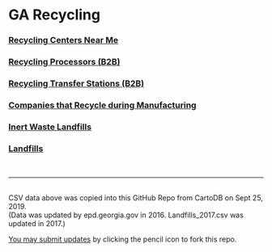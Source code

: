 # GA Recycling

### [Recycling Centers Near Me](https://www.google.com/search?q=Recycling+near+me)  

### [Recycling Processors (B2B)](https://data.georgia.org/#processors)  

### [Recycling Transfer Stations (B2B)](https://data.georgia.org/#transfer)   

### [Companies that Recycle during Manufacturing](https://data.georgia.org/#recyclers)  

### [Inert Waste Landfills](https://data.georgia.org/#inert_waste_landfills)  

### [Landfills](https://data.georgia.org/#landfills)  

<br><hr><br>
CSV data above was copied into this GitHub Repo from CartoDB on Sept 25, 2019.  
(Data was updated by epd.georgia.gov in 2016.  Landfills_2017.csv was updated in 2017.)  

<a href="https://github.com/modelearth/community/tree/master/recycling/ga">You may submit updates</a> by clicking the pencil icon to fork this repo.  